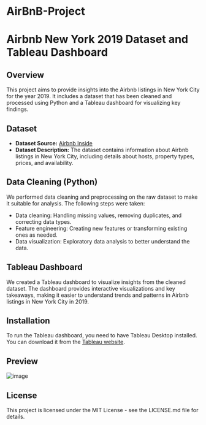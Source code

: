 # AirBnB-Project
# Airbnb New York 2019 Dataset and Tableau Dashboard


## Overview

This project aims to provide insights into the Airbnb listings in New York City for the year 2019. It includes a dataset that has been cleaned and processed using Python and a Tableau dashboard for visualizing key findings.

## Dataset

- **Dataset Source:** [Airbnb Inside](http://insideairbnb.com/)
- **Dataset Description:** The dataset contains information about Airbnb listings in New York City, including details about hosts, property types, prices, and availability.

## Data Cleaning (Python)

We performed data cleaning and preprocessing on the raw dataset to make it suitable for analysis. The following steps were taken:

- Data cleaning: Handling missing values, removing duplicates, and correcting data types.
- Feature engineering: Creating new features or transforming existing ones as needed.
- Data visualization: Exploratory data analysis to better understand the data.

## Tableau Dashboard

We created a Tableau dashboard to visualize insights from the cleaned dataset. The dashboard provides interactive visualizations and key takeaways, making it easier to understand trends and patterns in Airbnb listings in New York City in 2019.

## Installation

To run the Tableau dashboard, you need to have Tableau Desktop installed. You can download it from the [Tableau website](https://www.tableau.com/products/desktop/download).

## Preview

![image](https://github.com/akshar8460/AirBnB-Project/assets/78364900/de09266f-d758-46d5-b898-4daafc43ec68)

## License

This project is licensed under the MIT License - see the LICENSE.md file for details.

